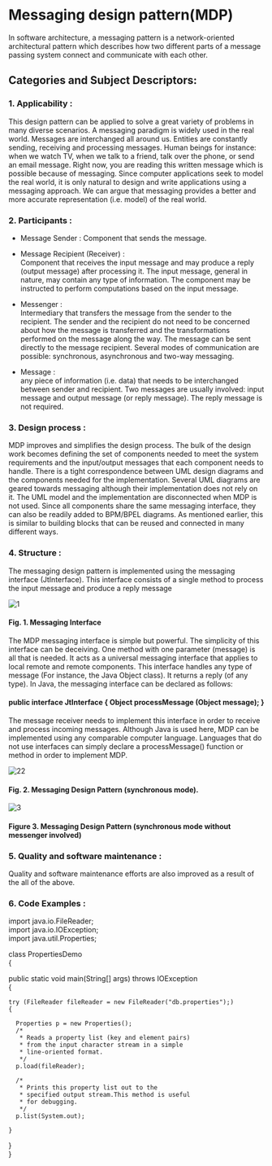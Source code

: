 Messaging design pattern(MDP)
=============================

In software architecture, a messaging pattern is a network-oriented architectural pattern which describes how two different parts of a message passing system connect and communicate with each other.

Categories and Subject Descriptors:
-----------------------------------

### 1. Applicability : <br>

This design pattern can be applied to solve a great variety of problems in many diverse scenarios. A messaging paradigm is widely used in the real world. Messages are interchanged all around us. Entities are constantly sending, receiving and processing messages. Human beings for instance: when we watch TV, when we talk to a friend, talk over the phone, or send an email message. Right now, you are reading this written message which is possible because of messaging. Since computer applications seek to model the real world, it is only natural to design and write applications using a messaging approach. We can argue that messaging provides a better and more accurate representation (i.e. model) of the real world.

### 2. Participants : <br>
* Message Sender : Component that sends the message.

* Message Recipient (Receiver) : <br>
Component that receives the input message and may produce a reply (output message) after processing it. The input message, general in nature, may contain any type of information. The component may be instructed to perform computations based on the input message.

* Messenger : <br>
Intermediary that transfers the message from the sender to the recipient. The sender and the recipient do not need to be concerned about how the message is transferred and the transformations performed on the message along the way. The message can be sent directly to the message recipient. Several modes of communication are possible: synchronous, asynchronous and two-way messaging.

* Message : <br>
any piece of information (i.e. data) that needs to be interchanged between sender and recipient. Two messages are usually involved: input message and output message (or reply message). The reply message is not required.


###  3. Design process : <br>
MDP improves and simplifies the design process. The bulk of the design work becomes defining the set of components needed to meet the system requirements and the input/output messages that each component needs to handle. There is a tight correspondence between UML design diagrams and the components needed for the implementation. Several UML diagrams are geared towards messaging although their implementation does not rely on it. The UML model and the implementation are disconnected when MDP is not used. Since all components share the same messaging interface, they can also be readily added to BPM/BPEL diagrams. As mentioned earlier, this is similar to building blocks that can be reused and connected in many different ways.

###  4. Structure : <br>
The messaging design pattern is implemented using the messaging interface (JtInterface). This interface
consists of a single method to process the input message and produce a reply message 

![1](https://cloud.githubusercontent.com/assets/18693440/24081211/8174cd5e-0cd9-11e7-901c-f78c35858ec7.png)
#### Fig. 1. Messaging Interface
The MDP messaging interface is simple but powerful. The simplicity of this interface can be deceiving. One method with one parameter (message) is all that is needed. It acts as a universal messaging interface that applies to local remote and remote components. This interface handles any type of message (For instance, the Java Object class). It returns a reply (of any type). In Java, the messaging interface can be declared as follows: 
#### public interface JtInterface { Object processMessage (Object message); }
The message receiver needs to implement this interface in order to receive and process incoming messages. Although Java is used here, MDP can be implemented using any comparable computer language. Languages that do not use interfaces can simply declare a processMessage() function or method in order to implement MDP.

![22](https://cloud.githubusercontent.com/assets/18693440/24081542/113cfc76-0ce0-11e7-83ca-d2fe321eac37.png)
#### Fig. 2. Messaging Design Pattern (synchronous mode).
![3](https://cloud.githubusercontent.com/assets/18693440/24081560/5ecddfbe-0ce0-11e7-887b-4278868103fc.png)
#### Figure 3. Messaging Design Pattern (synchronous mode without messenger involved)


### 5. Quality and software maintenance : 
Quality and software maintenance efforts are also improved as a result of the all of the above.

### 6. Code Examples :

import java.io.FileReader; <br>
import java.io.IOException; <br>
import java.util.Properties; <br>

class PropertiesDemo <br>
{ <br>

  public static void main(String[] args) throws IOException <br>
  { <br>

    try (FileReader fileReader = new FileReader("db.properties");) 
    { 

      Properties p = new Properties(); 
      /* 
       * Reads a property list (key and element pairs) 
       * from the input character stream in a simple 
       * line-oriented format. 
       */ 
      p.load(fileReader); 

      /* 
       * Prints this property list out to the 
       * specified output stream.This method is useful 
       * for debugging. 
       */
      p.list(System.out); 

    } 
  }  <br>
} <br>
